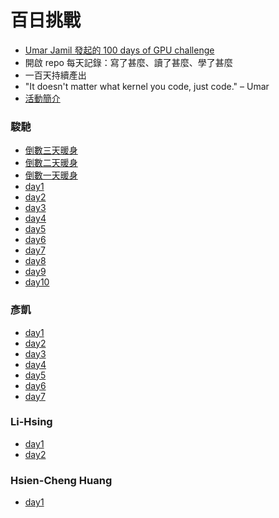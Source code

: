 # 百日挑戰

- [Umar Jamil 發起的 100 days of GPU challenge](https://github.com/hkproj/100-days-of-gpu/blob/main/CUDA.md)
- 開啟 repo 每天記錄：寫了甚麼、讀了甚麼、學了甚麼 
- 一百天持續產出
- "It doesn't matter what kernel you code, just code." – Umar
- [活動簡介](https://docs.google.com/presentation/d/1t322WsV8mq3heJAbSwq7WExUH3Ff5jaTyXeduDND8Xc/edit?slide=id.p#slide=id.p)

### 駿馳

- [倒數三天暖身](https://github.com/Tcc0403/gpu-100-days/tree/main/D-3)
- [倒數二天暖身](https://github.com/Tcc0403/gpu-100-days/tree/main/D-2)
- [倒數一天暖身](https://github.com/Tcc0403/gpu-100-days/tree/main/D-1)
- [day1](https://github.com/Tcc0403/gpu-100-days/tree/main/day001)
- [day2](https://github.com/Tcc0403/gpu-100-days/tree/main/day002)
- [day3](https://github.com/Tcc0403/gpu-100-days/tree/main/day003)
- [day4](https://github.com/Tcc0403/gpu-100-days/tree/main/day004)
- [day5](https://github.com/Tcc0403/gpu-100-days/tree/main/day005)
- [day6](https://github.com/Tcc0403/gpu-100-days/tree/main/day006)
- [day7](https://github.com/Tcc0403/gpu-100-days/tree/main/day007)
- [day8](https://github.com/Tcc0403/gpu-100-days/tree/main/day008)
- [day9](https://github.com/Tcc0403/gpu-100-days/tree/main/day009)
- [day10](https://github.com/Tcc0403/gpu-100-days/tree/main/day010)

### 彥凱
- [day1](https://github.com/nigelzzz/gpu100day-challenge/tree/main/day1)
- [day2](https://github.com/nigelzzz/gpu100day-challenge/tree/main/day2)
- [day3](https://github.com/nigelzzz/gpu100day-challenge/tree/main/day3)
- [day4](https://github.com/nigelzzz/gpu100day-challenge/tree/main/day4)
- [day5](https://github.com/nigelzzz/gpu100day-challenge/tree/main/day5)
- [day6](https://github.com/nigelzzz/gpu100day-challenge/tree/main/day6)
- [day7](https://github.com/nigelzzz/gpu100day-challenge/tree/main/day7)

### Li-Hsing

- [day1](https://austin362667.github.io/posts/gpu-notes-one/)
- [day2](https://github.com/austin362667/gpu-100-days/blob/main/day-2.md)

### Hsien-Cheng Huang
- [day1](https://light.ryankert.cc/p/gpu-100-day-challenge-mojo-gpu-puzzle-gpu-fundamental/)
